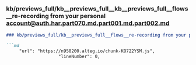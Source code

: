 ### kb/previews_full/kb__previews_full__kb__previews_full__flows__re-recording from your personal account@auth.har.part070.md.part001.md.part002.md

```md
### kb/previews_full/kb__previews_full__flows__re-recording from your personal account@auth.har.part070.md.part001.md (part 002)

```md
     "url": "https://n958200.alteg.io/chunk-KO722YSM.js",
                    "lineNumber": 0,
           
```

```

```
